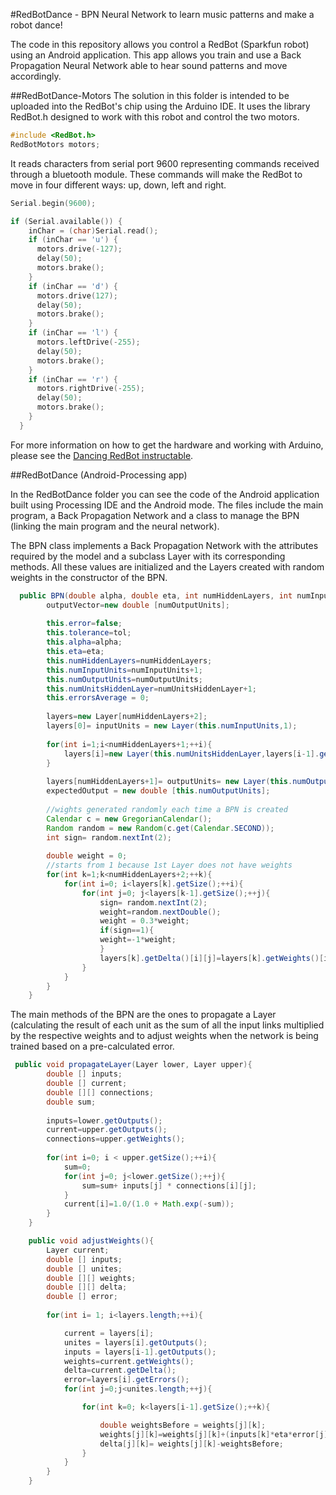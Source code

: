 #RedBotDance - BPN Neural Network to learn music patterns and make a robot dance!

The code in this repository allows you control a RedBot (Sparkfun robot) using an Android application. This app allows you train and use a Back Propagation Neural Network able to hear sound patterns and move accordingly.


##RedBotDance-Motors
The solution in this folder is intended to be uploaded into the RedBot's chip using the Arduino IDE. It uses the library RedBot.h designed to work with this robot and control the two motors.

```c++
#include <RedBot.h>
RedBotMotors motors;
```

It reads characters from serial port 9600 representing commands received through a bluetooth module. These commands will make the RedBot to move in four different ways: up, down, left and right.

```c++
Serial.begin(9600);
```
```c++
if (Serial.available()) {
    inChar = (char)Serial.read();
    if (inChar == 'u') {
      motors.drive(-127);
      delay(50);
      motors.brake();
    }
    if (inChar == 'd') {
      motors.drive(127);
      delay(50);
      motors.brake();
    }
    if (inChar == 'l') {
      motors.leftDrive(-255);
      delay(50);
      motors.brake();
    }
    if (inChar == 'r') {
      motors.rightDrive(-255);
      delay(50);
      motors.brake();
    }
  }
```

For more information on how to get the hardware and working with Arduino, please see the [Dancing RedBot instructable](http://www.instructables.com/id/Dancing-RedBot/?ALLSTEPS).


##RedBotDance (Android-Processing app)

In the RedBotDance folder you can see the code of the Android application built using Processing IDE and the Android mode. The files include the main program, a Back Propagation Network and a class to manage the BPN (linking the main program and the neural network).

The BPN class implements a Back Propagation Network with the attributes required by the model and a subclass Layer with its corresponding methods. All these values are initialized and the Layers created with random weights in the constructor of the BPN.

```java
  public BPN(double alpha, double eta, int numHiddenLayers, int numInputUnits, int numOutputUnits, int numUnitsHiddenLayer, double tol){
        outputVector=new double [numOutputUnits];
        
        this.error=false;
        this.tolerance=tol;
        this.alpha=alpha;
        this.eta=eta;
        this.numHiddenLayers=numHiddenLayers;
        this.numInputUnits=numInputUnits+1;
        this.numOutputUnits=numOutputUnits;
        this.numUnitsHiddenLayer=numUnitsHiddenLayer+1;
        this.errorsAverage = 0;
        
        layers=new Layer[numHiddenLayers+2];
        layers[0]= inputUnits = new Layer(this.numInputUnits,1);
               
        for(int i=1;i<numHiddenLayers+1;++i){
            layers[i]=new Layer(this.numUnitsHiddenLayer,layers[i-1].getSize());
        }
        
        layers[numHiddenLayers+1]= outputUnits= new Layer(this.numOutputUnits,this.numUnitsHiddenLayer);
        expectedOutput = new double [this.numOutputUnits];
        
        //wights generated randomly each time a BPN is created
        Calendar c = new GregorianCalendar();
        Random random = new Random(c.get(Calendar.SECOND));
        int sign= random.nextInt(2);
        
        double weight = 0;
        //starts from 1 because 1st Layer does not have weights
        for(int k=1;k<numHiddenLayers+2;++k){
            for(int i=0; i<layers[k].getSize();++i){
                for(int j=0; j<layers[k-1].getSize();++j){
                    sign= random.nextInt(2);
                    weight=random.nextDouble();                    
                    weight = 0.3*weight;
                    if(sign==1){
                    weight=-1*weight;
                    }
                    layers[k].getDelta()[i][j]=layers[k].getWeights()[i][j]=weight;
                }
            }
        }
    }
```

The main methods of the BPN are the ones to propagate a Layer (calculating the result of each unit as the sum of all the input links multiplied by the respective weights and to adjust weights when the network is being trained based on a pre-calculated error.

```java
 public void propagateLayer(Layer lower, Layer upper){
        double [] inputs;
        double [] current;
        double [][] connections;
        double sum;
        
        inputs=lower.getOutputs();
        current=upper.getOutputs();
        connections=upper.getWeights();
        
        for(int i=0; i < upper.getSize();++i){
            sum=0;
            for(int j=0; j<lower.getSize();++j){
                sum=sum+ inputs[j] * connections[i][j];
            }
            current[i]=1.0/(1.0 + Math.exp(-sum));
        }
    }
```

```java
    public void adjustWeights(){
        Layer current;
        double [] inputs;
        double [] unites;
        double [][] weights;
        double [][] delta;
        double [] error;
        
        for(int i= 1; i<layers.length;++i){

            current = layers[i];
            unites = layers[i].getOutputs();
            inputs = layers[i-1].getOutputs();
            weights=current.getWeights();
            delta=current.getDelta();
            error=layers[i].getErrors();
            for(int j=0;j<unites.length;++j){

                for(int k=0; k<layers[i-1].getSize();++k){

                    double weightsBefore = weights[j][k]; 
                    weights[j][k]=weights[j][k]+(inputs[k]*eta*error[j]);// + (alpha*delta[j][k]);
                    delta[j][k]= weights[j][k]-weightsBefore;
                }
            }
        }
    }
```





